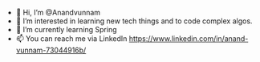 - 👋 Hi, I’m @Anandvunnam
- 👀 I’m interested in learning new tech things and to code complex algos.
- 🌱 I’m currently learning Spring
- 📫 You can reach me via LinkedIn https://www.linkedin.com/in/anand-vunnam-73044916b/

<!---
Anandvunnam/Anandvunnam is a ✨ special ✨ repository because its `README.md` (this file) appears on your GitHub profile.
You can click the Preview link to take a look at your changes.
--->
